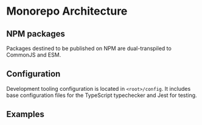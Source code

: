 # Monorepo Architecture

## NPM packages

Packages destined to be published on NPM are dual-transpiled to CommonJS and ESM.

## Configuration

Development tooling configuration is located in `<root>/config`.
It includes base configuration files for the TypeScript typechecker
and Jest for testing.

## Examples
